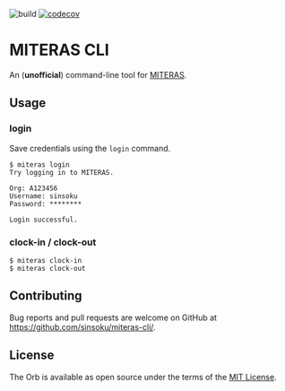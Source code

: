 ![build](https://github.com/sinsoku/miteras-cli/workflows/build/badge.svg)
[![codecov](https://codecov.io/gh/sinsoku/miteras-cli/branch/master/graph/badge.svg)](https://codecov.io/gh/sinsoku/miteras-cli)

# MITERAS CLI

An (**unofficial**) command-line tool for [MITERAS](https://www.persol-pt.co.jp/miteras/).

## Usage

### login

Save credentials using the `login` command.

```console
$ miteras login
Try logging in to MITERAS.

Org: A123456
Username: sinsoku
Password: ********

Login successful.
```

### clock-in / clock-out

```console
$ miteras clock-in
$ miteras clock-out
```

## Contributing

Bug reports and pull requests are welcome on GitHub at https://github.com/sinsoku/miteras-cli/.

## License

The Orb is available as open source under the terms of the [MIT License](https://opensource.org/licenses/MIT).
